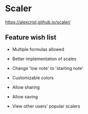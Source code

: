 # Scaler

https://alexcrist.github.io/scaler/

## Feature wish list

* Multiple formulas allowed

* Better implementation of scales
* Change 'low note' to 'starting note'

* Customizable colors

* Allow sharing
* Allow saving
* View other users' popular scalers